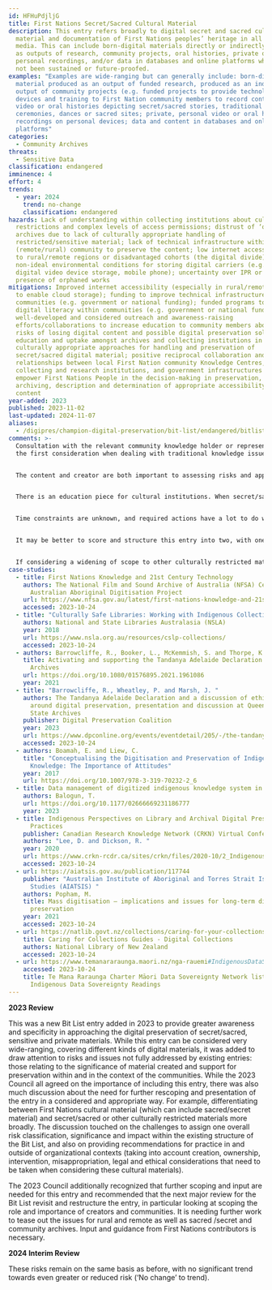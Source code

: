 ```yaml
---
id: HFHuPdjljG
title: First Nations Secret/Sacred Cultural Material
description: This entry refers broadly to digital secret and sacred cultural
  material and documentation of First Nations peoples’ heritage in all forms of
  media. This can include born-digital materials directly or indirectly produced
  as outputs of research, community projects, oral histories, private or
  personal recordings, and/or data in databases and online platforms which have
  not been sustained or future-proofed.
examples: "Examples are wide-ranging but can generally include: born-digital
  material produced as an output of funded research, produced as an indirect
  output of community projects (e.g. funded projects to provide technology,
  devices and training to First Nation community members to record content);
  video or oral histories depicting secret/sacred stories, traditional
  ceremonies, dances or sacred sites; private, personal video or oral history
  recordings on personal devices; data and content in databases and online
  platforms"
categories:
  - Community Archives
threats:
  - Sensitive Data
classification: endangered
imminence: 4
effort: 4
trends:
  - year: 2024
    trend: no-change
    classification: endangered
hazards: Lack of understanding within collecting institutions about cultural
  restrictions and complex levels of access permissions; distrust of ‘official’
  archives due to lack of culturally appropriate handling of
  restricted/sensitive material; lack of technical infrastructure within the
  (remote/rural) community to preserve the content; low internet accessibility
  to rural/remote regions or disadvantaged cohorts (the digital divide);
  non-ideal environmental conditions for storing digital carriers (e.g. SD card,
  digital video device storage, mobile phone); uncertainty over IPR or the
  presence of orphaned works
mitigations: Improved internet accessibility (especially in rural/remote regions
  to enable cloud storage); funding to improve technical infrastructures within
  communities (e.g. government or national funding); funded programs to improve
  digital literacy within communities (e.g. government or national funding);
  well-developed and considered outreach and awareness-raising
  efforts/collaborations to increase education to community members about the
  risks of losing digital content and possible digital preservation solutions;
  education and uptake amongst archives and collecting institutions in
  culturally appropriate approaches for handling and preservation of
  secret/sacred digital material; positive reciprocal collaboration and
  relationships between local First Nation community Knowledge Centres,
  collecting and research institutions, and government infrastructures to
  empower First Nations People in the decision-making in preservation,
  archiving, description and determination of appropriate accessibility to the
  content
year-added: 2023
published: 2023-11-02
last-updated: 2024-11-07
aliases:
  - /digipres/champion-digital-preservation/bit-list/endangered/bitlist-first-nations-secret-sacred
comments: >-
  Consultation with the relevant community knowledge holder or representative is
  the first consideration when dealing with traditional knowledge issues.


  The content and creator are both important to assessing risks and approaches. The secret/sacred nature of the content may deem the material to be restricted to be accessed only by appropriate First Nation community members. However, in the long term, it also has an impact on the relevant nation's history and heritage. In any case, custodians should take into account permissions and authorization. There will be similarities and differences between First Nation communities and within individual continents.


  There is an education piece for cultural institutions. When secret/sacred material comes in we are having to rethink workforces as an archive in how to take in and process and how to make it as safe as possible for viewing and being respectful of the content (e.g., male and female content stored separately, etc.)


  Time constraints are unknown, and required actions have a lot to do with government funding


  It may be better to score and structure this entry into two, with one for materials from marginalized and/or threatened communities, and another for sacred and/or other culturally restricted materials. Both of these are resistant to centralized and saviourism/colonialism approaches and benefit from community empowerment.


  If considering a widening of scope to other culturally restricted materials more broadly, this should also contain any material that is dangerous for the individual to hold, such as LGBTQ+ materials in countries where it is illegal.
case-studies:
  - title: First Nations Knowledge and 21st Century Technology
    authors: The National Film and Sound Archive of Australia (NFSA) Central
      Australian Aboriginal Digitisation Project
    url: https://www.nfsa.gov.au/latest/first-nations-knowledge-and-21st-century-technology-preserving-strehlow-collection
    accessed: 2023-10-24
  - title: "Culturally Safe Libraries: Working with Indigenous Collections"
    authors: National and State Libraries Australasia (NSLA)
    year: 2018
    url: https://www.nsla.org.au/resources/cslp-collections/
    accessed: 2023-10-24
  - authors: Barrowcliffe, R., Booker, L., McKemmish, S. and Thorpe, K.
    title: Activating and supporting the Tandanya Adelaide Declaration on Indigenous
      Archives
    url: https://doi.org/10.1080/01576895.2021.1961086
    year: 2021
  - title: "Barrowcliffe, R., Wheatley, P. and Marsh, J. "
    authors: The Tandanya Adelaide Declaration and a discussion of ethical decisions
      around digital preservation, presentation and discussion at Queensland
      State Archives
    publisher: Digital Preservation Coalition
    year: 2023
    url: https://www.dpconline.org/events/eventdetail/205/-/the-tandanya-adelaide-declaration-and-a-discussion-of-ethical-decisions-around-digital-preservation
    accessed: 2023-10-24
  - authors: Boamah, E. and Liew, C.
    title: "Conceptualising the Digitisation and Preservation of Indigenous
      Knowledge: The Importance of Attitudes"
    year: 2017
    url: https://doi.org/10.1007/978-3-319-70232-2_6
  - title: Data management of digitized indigenous knowledge system in repositories
    authors: Balogun, T.
    url: https://doi.org/10.1177/02666669231186777
    year: 2023
  - title: Indigenous Perspectives on Library and Archival Digital Preservation
      Practices
    publisher: Canadian Research Knowledge Network (CRKN) Virtual Conference
    authors: "Lee, D. and Dickson, R. "
    year: 2020
    url: https://www.crkn-rcdr.ca/sites/crkn/files/2020-10/2_Indigenous%20Perspectives%20on%20Library%20and%20Archival%20Digital%20Preservation%20Practices_EN_v2.pdf
    accessed: 2023-10-24
  - url: https://aiatsis.gov.au/publication/117744
    publisher: "Australian Institute of Aboriginal and Torres Strait Islander
      Studies (AIATSIS) "
    authors: Popham, M.
    title: Mass digitisation – implications and issues for long-term digital
      preservation
    year: 2021
    accessed: 2023-10-24
  - url: https://natlib.govt.nz/collections/caring-for-your-collections/caring-for-collections-guides/digital-collections
    title: Caring for Collections Guides - Digital Collections
    authors: National Library of New Zealand
    accessed: 2023-10-24
  - url: https://www.temanararaunga.maori.nz/nga-rauemi#IndigenousDataSovereigntyReadings
    accessed: 2023-10-24
    title: Te Mana Raraunga Charter Māori Data Sovereignty Network list of
      Indigenous Data Sovereignty Readings
---
```

**2023 Review**

This was a new Bit List entry added in 2023 to provide greater awareness and specificity in approaching the digital preservation of secret/sacred, sensitive and private materials. While this entry can be considered very wide-ranging, covering different kinds of digital materials, it was added to draw attention to risks and issues not fully addressed by existing entries: those relating to the significance of material created and support for preservation within and in the context of the communities. While the 2023 Council all agreed on the importance of including this entry, there was also much discussion about the need for further rescoping and presentation of the entry in a considered and appropriate way. For example, differentiating between First Nations cultural material (which can include sacred/secret material) and secret/sacred or other culturally restricted materials more broadly. The discussion touched on the challenges to assign one overall risk classification, significance and impact within the existing structure of the Bit List, and also on providing recommendations for practice in and outside of organizational contexts (taking into account creation, ownership, intervention, misappropriation, legal and ethical considerations that need to be taken when considering these cultural materials).

The 2023 Council additionally recognized that further scoping and input are needed for this entry and recommended that the next major review for the Bit List revisit and restructure the entry, in particular looking at scoping the role and importance of creators and communities. It is needing further work to tease out the issues for rural and remote as well as sacred /secret and community archives. Input and guidance from First Nations contributors is necessary.

**2024 Interim Review**

These risks remain on the same basis as before, with no significant trend towards even greater or reduced risk (‘No change’ to trend).

